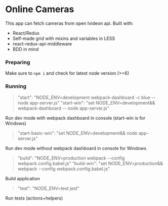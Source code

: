 # Online Cameras

This app can fetch cameras from open Ivideon api.
Built with:
  - React/Redux
  - Self-made grid with mixins and variables in LESS
  - react-redux-api-middleware
  - BDD in mind


### Preparing

Make sure to `npm i` and check for latest node version (>=6)

### Running
>"start": "NODE_ENV=development webpack-dashboard -c blue -- node app-server.js"
"start-win": "set NODE_ENV=development&& webpack-dashboard -- node app-server.js"

Run dev mode with webpack dashboard in console (start-win is for Windows)

>"start-basic-win": "set NODE_ENV=development&& node app-server.js"

Run dev mode without webpack dashboard in console for Windows

>"build": "NODE_ENV=production webpack --config webpack.config.babel.js"
"build-win": "set NODE_ENV=production&& webpack --config webpack.config.babel.js"

Build application

>"test": "NODE_ENV=test jest"

Run tests (actions+helpers)
